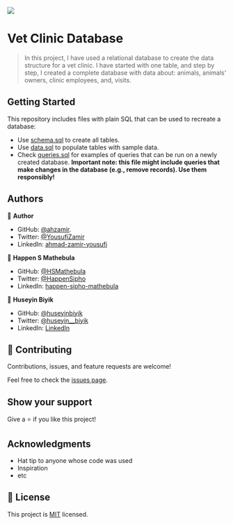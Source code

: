 ![](https://img.shields.io/badge/Microverse-blueviolet)

# Vet Clinic Database

> In this project, I have used a relational database to create the data structure for a vet clinic. I have started with one table, and step by step, I created a complete database with data about: animals, animals' owners, clinic employees, and, visits.


## Getting Started

This repository includes files with plain SQL that can be used to recreate a database:

- Use [schema.sql](./schema.sql) to create all tables.
- Use [data.sql](./data.sql) to populate tables with sample data.
- Check [queries.sql](./queries.sql) for examples of queries that can be run on a newly created database. **Important note: this file might include queries that make changes in the database (e.g., remove records). Use them responsibly!**


## Authors

👤 **Author**

- GitHub: [@ahzamir](https://github.com/ahzamir).
- Twitter: [@YousufiZamir](https://twitter.com/YousufiZamir)
- LinkedIn: [ahmad-zamir-yousufi](https://www.linkedin.com/in/ahzamir/)

👤 **Happen S Mathebula**

- GitHub: [@HSMathebula](https://hsmathebula.github.io/Happen_S_Mathebula/)
- Twitter: [@HappenSipho](https://twitter.com/HappenSipho)
- LinkedIn: [happen-sipho-mathebula](www.linkedin.com/in/happen-sipho-mathebula)

👤 **Huseyin Biyik**

- GitHub: [@huseyinbiyik](https://github.com/huseyinbiyik)
- Twitter: [@huseyin__biyik](https://twitter.com/huseyin__biyik)
- LinkedIn: [LinkedIn](https://www.linkedin.com/in/huseyin-b%C4%B1y%C4%B1k/)

## 🤝 Contributing

Contributions, issues, and feature requests are welcome!

Feel free to check the [issues page](../../issues/).

## Show your support

Give a ⭐️ if you like this project!

## Acknowledgments

- Hat tip to anyone whose code was used
- Inspiration
- etc

## 📝 License

This project is [MIT](./MIT.md) licensed.
